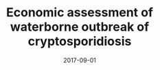 ---
title: "Economic assessment of waterborne outbreak of cryptosporidiosis"
authors:
- admin
- Chyzheuskaya, A.
- Cormican, M.
- O’Donovan, D.
- Prendergast, M.
- O’Donoghue, C.
- Morris, D.
date: "2017-09-01"
# doi: "10.1080/09538259.2022.2099667"

# Publication name and optional abbreviated publication name.
publication: "Emerging Infectious Diseases, 23(10), 1650-1656"
publication_short: ""

Params:
  link: "https://wwwnc.cdc.gov/eid/article/23/10/15-2037_article#;"

# Publication type.
# Accepts a single type but formatted as a YAML list (for Hugo requirements).
# Enter a publication type from the CSL standard.
publication_types: ["article-journal"]



# links:
# - name: ""
#   url: ""
# url_pdf: http://arxiv.org/pdf/1512.04133v1
# url_code: 'https://github.com/HugoBlox/hugo-blox-builder'
# url_dataset: ''
# url_poster: ''
# url_project: ''
# url_slides: ''
# url_source: ''
# url_video: ''

draft: false
---
